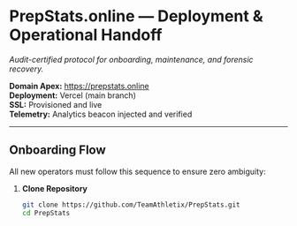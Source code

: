 # PrepStats.online — Deployment & Operational Handoff

_Audit-certified protocol for onboarding, maintenance, and forensic recovery._

**Domain Apex:** https://prepstats.online  
**Deployment:** Vercel (main branch)  
**SSL:** Provisioned and live  
**Telemetry:** Analytics beacon injected and verified

---

## Onboarding Flow

All new operators must follow this sequence to ensure zero ambiguity:

1. **Clone Repository**  
   ```bash
   git clone https://github.com/TeamAthletix/PrepStats.git
   cd PrepStats
